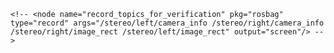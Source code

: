 
    <!-- <node name="record_topics_for_verification" pkg="rosbag" type="record" args="/stereo/left/camera_info /stereo/right/camera_info /stereo/right/image_rect /stereo/left/image_rect" output="screen"/> -->
